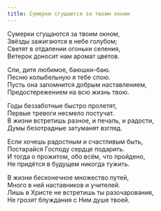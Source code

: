 ```yaml
---
title: Сумерки сгущаются за твоим окном
---
```


Сумерки сгущаются за твоим окном,  
Звёзды зажигаются в небе голубом;  
Светят в отдалении огоньки селения,  
Ветерок доносит нам аромат цветов.
  
Спи, дитя любимое, баюшки-баю.  
Песню колыбельную я тебе спою.  
Пусть она запомнится добрым наставлением,  
Предостережением на всю жизнь твою. 
  
Годы беззаботные быстро пролетят,  
Первые тревоги несмело постучат.  
В жизни встретишь разное, и печаль, и радости,  
Думы безотрадные затуманят взгляд.
 
Если хочешь радостным и счастливым быть,  
Постарайся Господу сердце подарить.  
И тогда о прожитом, обо всём, что пройдено,  
Не придётся в будущем никогда тужить.
 
В жизни бесконечное множество путей,  
Много в ней наставников и учителей.  
Лишь в Христе не встретишь ты разочарования,  
Не грозят блуждания с Ним душе твоей.
